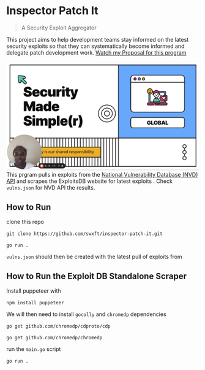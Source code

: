 # Inspector Patch It
>A Security Exploit Aggregator

This project aims to help development teams stay informed on the latest security exploits so that they can systematically become informed and delegate patch development work.
[Watch my Proposal for this program](https://www.loom.com/share/b043e635b55a4fa1b036230c8efa3c3d?sid=50163045-457f-43ff-8734-aa4847be2707)

[![Loom](loom-screenshot.png)](https://www.loom.com/share/b043e635b55a4fa1b036230c8efa3c3d?sid=50163045-457f-43ff-8734-aa4847be2707)
This prgram pulls in exploits from the [National Vulnerability Database (NVD) API](https://nvd.nist.gov/developers/vulnerabilities) and scrapes the ExploitsDB website for latest exploits . Check `vulns.json` for NVD API the results.
## How to Run 
clone this repo
```
git clone https://github.com/swxft/inspector-patch-it.git
```
```
go run .
```
`vulns.json` should then be created with the latest pull of exploits from 

## How to Run the Exploit DB Standalone Scraper

Install puppeteer with 
```
npm install puppeteer
```
We will then need to install `gocolly` and `chromedp` dependencies
```
go get github.com/chromedp/cdproto/cdp
```
```
go get github.com/chromedp/chromedp
```
run the `main.go` script
```
go run .
```